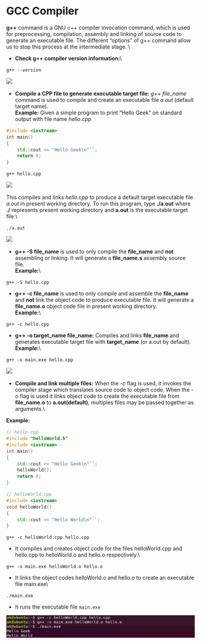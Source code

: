 # GCC Compiler

**g++** command is a GNU c++ compiler invocation command, which is used for preprocessing, compilation, assembly and linking of source code to generate an executable file. The different “options” of g++ command allow us to stop this process at the intermediate stage. \


* **Check g++ compiler version information:**\


```
g++ --version
```

![](https://media.geeksforgeeks.org/wp-content/uploads/version-1.jpg)

* **Compile a CPP file to generate executable target file:** _g++ file\_name_ command is used to compile and create an executable file _a.out_ (default target name).\
  **Example:** Given a simple program to print “Hello Geek” on standard output with file name _hello.cpp_

```cpp
#include <iostream>
int main()
{
    std::cout << "Hello Geek\n"``;
    return 0;
}
```

```
g++ hello.cpp
```

![](https://media.geeksforgeeks.org/wp-content/uploads/compile\_d.jpg)

This compiles and links _hello.cpp_ to produce a default target executable file _a.out_ in present working directory. To run this program, type **./a.out** where **./** represents present working directory and **a.out** is the executable target file.\


```
./a.out
```

![](https://media.geeksforgeeks.org/wp-content/uploads/out\_d.jpg)

* **g++ -S file\_name** is used to only compile the **file\_name** and **not** assembling or linking. It will generate a **file\_name.s** assembly source file.\
  **Example:**\


```
g++ -S hello.cpp
```

* **g++ -c file\_name** is used to only compile and assemble the **file\_name** and **not** link the object code to produce executable file. It will generate a **file\_name.o** object code file in present working directory.\
  **Example:**\


```
g++ -c hello.cpp
```

* **g++ -o target\_name file\_name:** Compiles and links **file\_name** and generates executable target file with **target\_name** (or a.out by default).\
  **Example:**\


```
g++ -o main.exe hello.cpp
```

![](https://media.geeksforgeeks.org/wp-content/uploads/de-o.jpg)

* **Compile and link multiple files:** When the _-c_ flag is used, it invokes the compiler stage which translates source code to object code. When the -o flag is used it links object code to create the executable file from **file\_name.o** to **a.out(default)**, multiples files may be passed together as arguments.\


**Example:**

```cpp
// hello.cpp
#include "helloWorld.h"
#include <iostream>
int main()
{
    std::cout << "Hello Geek\n"``;
    helloWorld();
    return 0;
}
```

```cpp
// helloWorld.cpp
#include <iostream>
void helloWorld()
{
    std::cout << "Hello World\n"``;
}
```

```
g++ -c helloWorld.cpp hello.cpp
```

* It compiles and creates object code for the files helloWorld.cpp and hello.cpp to helloWorld.o and hello.o respectively.\


```
g++ -o main.exe helloWorld.o hello.o
```

* It links the object codes helloWorld.o and hello.o to create an executable file main.exe\


```
./main.exe
```

* It runs the executable file `main.exe`

![](../.gitbook/assets/multiple.jpg)
